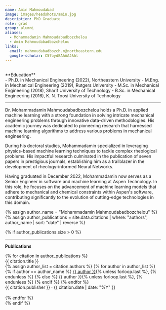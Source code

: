 ```yaml
---
name: Amin Mahmoudabad
image: images/headshots/amin.jpg
description: PhD Graduate
role: grad
group: alumni
aliases:
  - Mohammadamin Mahmoudabadbozchelou
  - Amin Mahmoudabadbozchelou
links:
  email: mahmoudabadbozch.m@northeastern.edu
  google-scholar: C57oydEAAAAJ&hl
---
```


<br>
**Education**
<br>
- Ph.D. in Mechanical Engineering (2022), Northeastern University
- M.Eng. in Mechanical Engineering (2019), Rutgers University
- M.Sc. in Mechanical Engineering (2018), Sharif University of Technology
- B.Sc. in Mechanical Engineering (2016), K. N. Toosi University of Technology
<br>
<hr>

Dr. Mohammadamin Mahmoudabadbozchelou holds a Ph.D. in applied machine learning with a strong foundation in solving intricate mechanical engineering problems through innovative data-driven methodologies. His academic journey was dedicated to pioneering research that harnessed machine learning algorithms to address various problems in mechanical engineering.

During his doctoral studies, Mohammadamin specialized in leveraging physics-based machine learning techniques to tackle complex rheological problems. His impactful research culminated in the publication of seven papers in prestigious journals, establishing him as a trailblazer in the development of rheology-informed Neural Networks.

Having graduated in December 2022, Mohammadamin now serves as a Senior Engineer in software and machine learning at Aspen Technology. In this role, he focuses on the advancement of machine learning models that adhere to mechanical and chemical constraints within Aspen's software, contributing significantly to the evolution of cutting-edge technologies in this domain.

{% assign author_name = "Mohammadamin Mahmoudabadbozchelou" %}
{% assign author_publications = site.data.citations | where: "authors", author_name | sort: "date" | reverse %}

{% if author_publications.size > 0 %}
  <hr>
  <div class="publications">
    <p><strong>Publications</strong></p>
    {% for citation in author_publications %}
      <div class="publication">
        <p style="margin: 0;"><a href="{{ citation.link }}" style="text-decoration: none;">{{ citation.title }}</a></p>
        <p style="margin: 0;">
          {% assign author_list = citation.authors %}
          {% for author in author_list %}
            {% if author == author_name %}
              <u>{{ author }}</u>{% unless forloop.last %}, {% endunless %}
            {% else %}
              {{ author }}{% unless forloop.last %}, {% endunless %}
            {% endif %}
          {% endfor %}
        </p>
        <p style="margin: 0;">{{ citation.publisher }} · {{ citation.date | date: "%Y" }}</p>
      </div>
      <br>
    {% endfor %}
  </div>
{% endif %}
